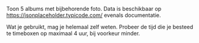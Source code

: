 
Toon 5 albums met bijbehorende foto. Data is beschikbaar op https://jsonplaceholder.typicode.com/ evenals documentatie.

Wat je gebruikt, mag je helemaal zelf weten. 
Probeer de tijd die je besteed te timeboxen op maximaal 4 uur, bij voorkeur minder. 
